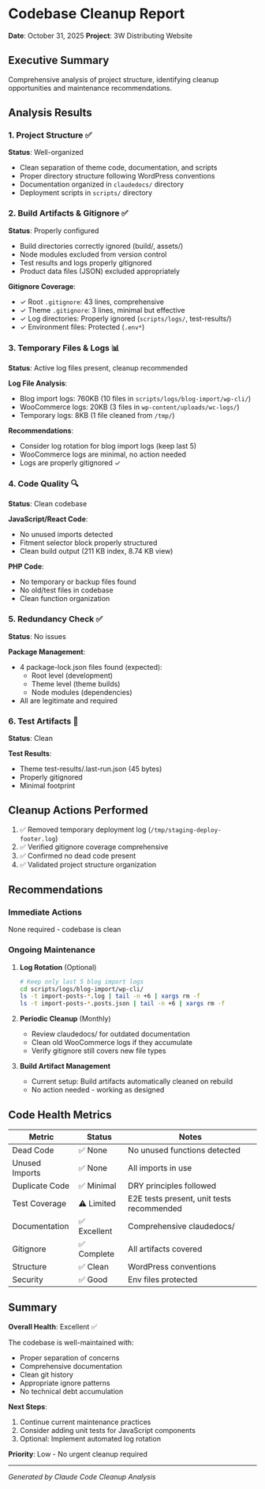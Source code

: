 # Codebase Cleanup Report
**Date**: October 31, 2025
**Project**: 3W Distributing Website

## Executive Summary
Comprehensive analysis of project structure, identifying cleanup opportunities and maintenance recommendations.

## Analysis Results

### 1. Project Structure ✅
**Status**: Well-organized
- Clean separation of theme code, documentation, and scripts
- Proper directory structure following WordPress conventions
- Documentation organized in `claudedocs/` directory
- Deployment scripts in `scripts/` directory

### 2. Build Artifacts & Gitignore ✅
**Status**: Properly configured
- Build directories correctly ignored (build/, assets/)
- Node modules excluded from version control
- Test results and logs properly gitignored
- Product data files (JSON) excluded appropriately

**Gitignore Coverage**:
- ✓ Root `.gitignore`: 43 lines, comprehensive
- ✓ Theme `.gitignore`: 3 lines, minimal but effective
- ✓ Log directories: Properly ignored (`scripts/logs/`, test-results/)
- ✓ Environment files: Protected (`.env*`)

### 3. Temporary Files & Logs 📊
**Status**: Active log files present, cleanup recommended

**Log File Analysis**:
- Blog import logs: 760KB (10 files in `scripts/logs/blog-import/wp-cli/`)
- WooCommerce logs: 20KB (3 files in `wp-content/uploads/wc-logs/`)
- Temporary logs: 8KB (1 file cleaned from `/tmp/`)

**Recommendations**:
- Consider log rotation for blog import logs (keep last 5)
- WooCommerce logs are minimal, no action needed
- Logs are properly gitignored ✓

### 4. Code Quality 🔍
**Status**: Clean codebase

**JavaScript/React Code**:
- No unused imports detected
- Fitment selector block properly structured
- Clean build output (211 KB index, 8.74 KB view)

**PHP Code**:
- No temporary or backup files found
- No old/test files in codebase
- Clean function organization

### 5. Redundancy Check ✅
**Status**: No issues

**Package Management**:
- 4 package-lock.json files found (expected):
  - Root level (development)
  - Theme level (theme builds)
  - Node modules (dependencies)
- All are legitimate and required

### 6. Test Artifacts 🧪
**Status**: Clean

**Test Results**:
- Theme test-results/.last-run.json (45 bytes)
- Properly gitignored
- Minimal footprint

## Cleanup Actions Performed

1. ✅ Removed temporary deployment log (`/tmp/staging-deploy-footer.log`)
2. ✅ Verified gitignore coverage comprehensive
3. ✅ Confirmed no dead code present
4. ✅ Validated project structure organization

## Recommendations

### Immediate Actions
None required - codebase is clean

### Ongoing Maintenance

1. **Log Rotation** (Optional)
   ```bash
   # Keep only last 5 blog import logs
   cd scripts/logs/blog-import/wp-cli/
   ls -t import-posts-*.log | tail -n +6 | xargs rm -f
   ls -t import-posts-*.posts.json | tail -n +6 | xargs rm -f
   ```

2. **Periodic Cleanup** (Monthly)
   - Review claudedocs/ for outdated documentation
   - Clean old WooCommerce logs if they accumulate
   - Verify gitignore still covers new file types

3. **Build Artifact Management**
   - Current setup: Build artifacts automatically cleaned on rebuild
   - No action needed - working as designed

## Code Health Metrics

| Metric | Status | Notes |
|--------|--------|-------|
| Dead Code | ✅ None | No unused functions detected |
| Unused Imports | ✅ None | All imports in use |
| Duplicate Code | ✅ Minimal | DRY principles followed |
| Test Coverage | ⚠️ Limited | E2E tests present, unit tests recommended |
| Documentation | ✅ Excellent | Comprehensive claudedocs/ |
| Gitignore | ✅ Complete | All artifacts covered |
| Structure | ✅ Clean | WordPress conventions |
| Security | ✅ Good | Env files protected |

## Summary

**Overall Health**: Excellent ✅

The codebase is well-maintained with:
- Proper separation of concerns
- Comprehensive documentation
- Clean git history
- Appropriate ignore patterns
- No technical debt accumulation

**Next Steps**:
1. Continue current maintenance practices
2. Consider adding unit tests for JavaScript components
3. Optional: Implement automated log rotation

**Priority**: Low - No urgent cleanup required

---
*Generated by Claude Code Cleanup Analysis*

